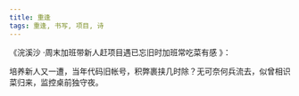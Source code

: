 ```yaml
---
title: 重逢
tags: 重逢, 书写, 项目, 诗
---
```



《浣溪沙 ·周末加班带新人赶项目遇已忘旧时加班常吃菜有感 》：

培养新人又一遭，当年代码旧帐号，积弊裹挟几时除？无可奈何兵流去，似曾相识菜归来，监控桌前独守夜。

